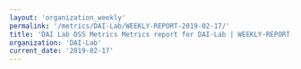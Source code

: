 ```yaml
---
layout: 'organization_weekly'
permalink: '/metrics/DAI-Lab/WEEKLY-REPORT-2019-02-17/'
title: 'DAI Lab OSS Metrics Metrics report for DAI-Lab | WEEKLY-REPORT-2019-02-17'
organization: 'DAI-Lab'
current_date: '2019-02-17'
---
```

